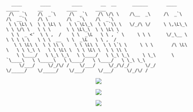      
      ____       ____        ____       __  __      ______       ____        _____       __         ____       ____       
     /\  _`\    /\  _`\     /\  _`\    /\ \/\ \    /\__  _\     /\  _`\     /\  __`\    /\ \       /\  _`\    /\  _`\     
     \ \ \L\ \  \ \ \L\ \   \ \ \L\_\  \ \ `\\ \   \/_/\ \/     \ \,\L\_\   \ \ \/\ \   \ \ \      \ \ \L\_\  \ \ \L\ \   
      \ \  _ <'  \ \ ,  /    \ \  _\L   \ \ , ` \     \ \ \      \/_\__ \    \ \ \ \ \   \ \ \  __  \ \  _\L   \ \ ,  /   
       \ \ \L\ \  \ \ \\ \    \ \ \L\ \  \ \ \`\ \     \ \ \       /\ \L\ \   \ \ \_\ \   \ \ \L\ \  \ \ \L\ \  \ \ \\ \  
        \ \____/   \ \_\ \_\   \ \____/   \ \_\ \_\     \ \_\      \ `\____\   \ \_____\   \ \____/   \ \____/   \ \_\ \_\
         \/___/     \/_/\/ /    \/___/     \/_/\/_/      \/_/       \/_____/    \/_____/    \/___/     \/___/     \/_/\/ /
                                                                                                                             
                                                                                                                             

                                                                                                                             
<p align="center">
     <img src = "https://github-readme-stats.vercel.app/api?username=BrentSoler&show_icons=true&theme=onedark&hide_border=true&count_private=true">
</p>

<p align="center">
  <img src = "https://streak-stats.demolab.com?user=BrentSoler&theme=onedark&hide_border=true">
</p>

<p align="center">
  <img src = "https://github-readme-stats.vercel.app/api/top-langs/username=BrentSoler&show_icons=true&theme=onedark&hide_border=true&count_private=true&layout=compact">
</p>
